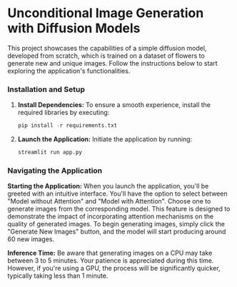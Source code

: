 # Unconditional Image Generation with Diffusion Models

This project showcases the capabilities of a simple diffusion model, developed from scratch, which is trained on a dataset of flowers to generate new and unique images. Follow the instructions below to start exploring the application's functionalities.

### Installation and Setup

1. **Install Dependencies:**
   To ensure a smooth experience, install the required libraries by executing:
    ```python
    pip install -r requirements.txt
    ```

2. **Launch the Application:**
   Initiate the application by running:
    ```python
    streamlit run app.py
    ```

### Navigating the Application

**Starting the Application:**
When you launch the application, you'll be greeted with an intuitive interface. You'll have the option to select between "Model without Attention" and "Model with Attention". Choose one to generate images from the corresponding model. This feature is designed to demonstrate the impact of incorporating attention mechanisms on the quality of generated images. To begin generating images, simply click the "Generate New Images" button, and the model will start producing around 60 new images.


**Inference Time:**
Be aware that generating images on a CPU may take between 3 to 5 minutes. Your patience is appreciated during this time. However, if you're using a GPU, the process will be significantly quicker, typically taking less than 1 minute.

